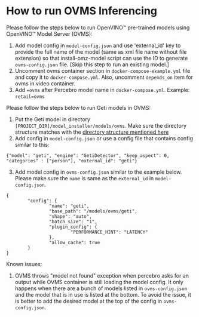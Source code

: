 # How to run OVMS Inferencing

Please follow the steps below to run OpenVINO™ pre-trained models using OpenVINO™ Model Server (OVMS):

1. Add model config in `model-config.json` and use 'external_id' key to provide the full name of the model (same as xml file name without file extension) so that install-omz-model script can use the ID to generate `ovms-config.json` file. [Skip this step to run an existing model.]
2. Uncomment ovms container section in `docker-compose-example.yml` file and copy it to `docker-compose.yml`. Also, uncomment `depends_on` item for ovms in video container.
3. Add `=ovms` after Percebro model name in `docker-compose.yml`. Example: `retail=ovms`

Please follow the steps below to run Geti models in OVMS:

1. Put the Geti model in directory `[PROJECT_DIR]/model_installer/models/ovms`. Make sure the directory structure matches with the [directory structure mentioned here](https://docs.openvino.ai/2024/ovms_docs_models_repository.html)
2. Add config in `model-config.json` or use a config file that contains config similar to this:

```
{"model": "geti", "engine": "GetiDetector", "keep_aspect": 0, "categories" : ["person"], "external_id": "geti"}
```

3. Add model config in `ovms-config.json` similar to the example below. Please make sure the `name` is same as the `external_id` in `model-config.json`.

```
{
        "config": {
                "name": "geti",
                "base_path": "/models/ovms/geti",
                "shape": "auto",
                "batch_size": "1",
                "plugin_config": {
                        "PERFORMANCE_HINT": "LATENCY"
                },
                "allow_cache": true
        }
}
```

Known issues:

1. OVMS throws "model not found" exception when percebro asks for an output while OVMS container is still loading the model config. It only happens when there are a bunch of models listed in `ovms-config.json` and the model that is in use is listed at the bottom. To avoid the issue, it is better to add the desired model at the top of the config in `ovms-config.json`.

